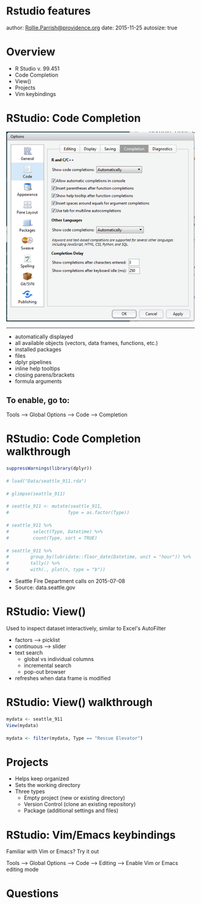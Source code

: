 Rstudio features
========================================================
author: Rollie.Parrish@providence.org
date: 2015-11-25
autosize: true


Overview
===============
- R Studio v. 99.451
- Code Completion
- View()
- Projects
- Vim keybindings




RStudio: Code Completion
==================

![alt text](Rstudio_features-figure/code_completion.png)

***


 - automatically displayed
 - all available objects (vectors, data frames, functions, etc.)
 - installed packages
 - files
 - dplyr pipelines
 - inline help tooltips
 - closing parens/brackets
 - formula arguments

## To enable, go to:
Tools --> Global Options --> Code --> Completion




RStudio: Code Completion walkthrough
==================



<!--
# remember to setwd() to source file location
# enter each line in console window
-->


```r
suppressWarnings(library(dplyr))

# load("Data/seattle_911.rda")

# glimpse(seattle_911)

# seattle_911 <- mutate(seattle_911,
#                      Type = as.factor(Type))

# seattle_911 %>%
#         select(Type, Datetime) %>%
#         count(Type, sort = TRUE)

# seattle_911 %>%
#        group_by(lubridate::floor_date(Datetime, unit = "hour")) %>%
#        tally() %>%
#        with(., plot(n, type = "b"))
```

- Seattle Fire Department calls on 2015-07-08
- Source: data.seattle.gov


RStudio: View()
===============

Used to inspect dataset interactively, similar to Excel's AutoFilter



- factors --> picklist
- continuous --> slider
- text search
    - global vs individual columns
    - incremental search
    - pop-out browser
- refreshes when data frame is modified


RStudio: View() walkthrough
===============


```r
mydata <- seattle_911
View(mydata)

mydata <- filter(mydata, Type == "Rescue Elevator")
```


Projects
========

- Helps keep organized
- Sets the working directory
- Three types
  - Empty project (new or existing directory)
  - Version Control (clone an existing repository)
  - Package (additional settings and files)



RStudio: Vim/Emacs keybindings
========================

Familiar with Vim or Emacs? Try it out

Tools --> Global Options --> Code --> Editing --> Enable Vim or Emacs editing mode





Questions
=========


